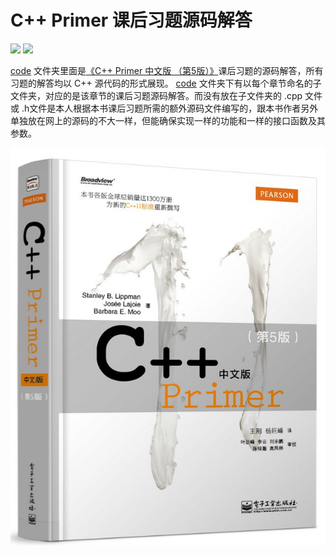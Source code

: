 # C++ Primer 课后习题源码解答

[![](https://img.shields.io/badge/GitHub-ITcyx%2FLearnCPP%2FC++%20Prime-orange)](https://github.com/ITcyx/LearnCPP/tree/main/C%2B%2B%20Primer "GitHub 主页")
[![](https://img.shields.io/badge/Gitee-ITcyx%2FLearnCPP%2FC++%20Prime-red)](https://gitee.com/ITcyx/LearnCPP/tree/main/C%2B%2B%20Primer "Gitee 主页")

[code](./code/) 文件夹里面是[《C++ Primer 中文版 （第5版）》](https://book.douban.com/subject/25708312/)课后习题的源码解答，所有习题的解答均以 C++ 源代码的形式展现。 [code](/code/) 文件夹下有以每个章节命名的子文件夹，对应的是该章节的课后习题源码解答。而没有放在子文件夹的 .cpp 文件或 .h文件是本人根据本书课后习题所需的额外源码文件编写的，跟本书作者另外单独放在网上的源码的不大一样，但能确保实现一样的功能和一样的接口函数及其参数。

[![](C++%20Primer%20中文版%20（第5版）.jpg)](https://book.douban.com/subject/25708312/ "C++ Primer 中文版 （第5版）")
